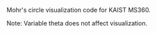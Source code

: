 Mohr's circle visualization code for KAIST MS360.

Note: Variable theta does not affect visualization.
